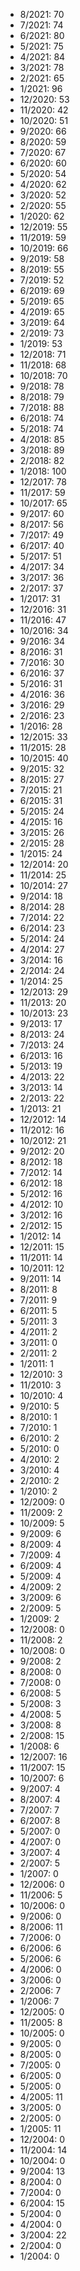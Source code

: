 *  8/2021: 70
*  7/2021: 74
*  6/2021: 80
*  5/2021: 75
*  4/2021: 84
*  3/2021: 78
*  2/2021: 65
*  1/2021: 96
*  12/2020: 53
*  11/2020: 42
*  10/2020: 51
*  9/2020: 66
*  8/2020: 59
*  7/2020: 67
*  6/2020: 60
*  5/2020: 54
*  4/2020: 62
*  3/2020: 52
*  2/2020: 55
*  1/2020: 62
*  12/2019: 55
*  11/2019: 59
*  10/2019: 66
*  9/2019: 58
*  8/2019: 55
*  7/2019: 52
*  6/2019: 69
*  5/2019: 65
*  4/2019: 65
*  3/2019: 64
*  2/2019: 73
*  1/2019: 53
*  12/2018: 71
*  11/2018: 68
*  10/2018: 70
*  9/2018: 78
*  8/2018: 79
*  7/2018: 88
*  6/2018: 74
*  5/2018: 74
*  4/2018: 85
*  3/2018: 89
*  2/2018: 82
*  1/2018: 100
*  12/2017: 78
*  11/2017: 59
*  10/2017: 65
*  9/2017: 60
*  8/2017: 56
*  7/2017: 49
*  6/2017: 40
*  5/2017: 51
*  4/2017: 34
*  3/2017: 36
*  2/2017: 37
*  1/2017: 31
*  12/2016: 31
*  11/2016: 47
*  10/2016: 34
*  9/2016: 34
*  8/2016: 31
*  7/2016: 30
*  6/2016: 37
*  5/2016: 31
*  4/2016: 36
*  3/2016: 29
*  2/2016: 23
*  1/2016: 28
*  12/2015: 33
*  11/2015: 28
*  10/2015: 40
*  9/2015: 32
*  8/2015: 27
*  7/2015: 21
*  6/2015: 31
*  5/2015: 24
*  4/2015: 16
*  3/2015: 26
*  2/2015: 28
*  1/2015: 24
*  12/2014: 20
*  11/2014: 25
*  10/2014: 27
*  9/2014: 18
*  8/2014: 28
*  7/2014: 22
*  6/2014: 23
*  5/2014: 24
*  4/2014: 27
*  3/2014: 16
*  2/2014: 24
*  1/2014: 25
*  12/2013: 29
*  11/2013: 20
*  10/2013: 23
*  9/2013: 17
*  8/2013: 24
*  7/2013: 24
*  6/2013: 16
*  5/2013: 19
*  4/2013: 22
*  3/2013: 14
*  2/2013: 22
*  1/2013: 21
*  12/2012: 14
*  11/2012: 16
*  10/2012: 21
*  9/2012: 20
*  8/2012: 18
*  7/2012: 14
*  6/2012: 18
*  5/2012: 16
*  4/2012: 10
*  3/2012: 16
*  2/2012: 15
*  1/2012: 14
*  12/2011: 15
*  11/2011: 14
*  10/2011: 12
*  9/2011: 14
*  8/2011: 8
*  7/2011: 9
*  6/2011: 5
*  5/2011: 3
*  4/2011: 2
*  3/2011: 0
*  2/2011: 2
*  1/2011: 1
*  12/2010: 3
*  11/2010: 3
*  10/2010: 4
*  9/2010: 5
*  8/2010: 1
*  7/2010: 1
*  6/2010: 2
*  5/2010: 0
*  4/2010: 2
*  3/2010: 4
*  2/2010: 2
*  1/2010: 2
*  12/2009: 0
*  11/2009: 2
*  10/2009: 5
*  9/2009: 6
*  8/2009: 4
*  7/2009: 4
*  6/2009: 4
*  5/2009: 4
*  4/2009: 2
*  3/2009: 6
*  2/2009: 5
*  1/2009: 2
*  12/2008: 0
*  11/2008: 2
*  10/2008: 0
*  9/2008: 2
*  8/2008: 0
*  7/2008: 0
*  6/2008: 5
*  5/2008: 3
*  4/2008: 5
*  3/2008: 8
*  2/2008: 15
*  1/2008: 6
*  12/2007: 16
*  11/2007: 15
*  10/2007: 6
*  9/2007: 4
*  8/2007: 4
*  7/2007: 7
*  6/2007: 8
*  5/2007: 0
*  4/2007: 0
*  3/2007: 4
*  2/2007: 5
*  1/2007: 0
*  12/2006: 0
*  11/2006: 5
*  10/2006: 0
*  9/2006: 0
*  8/2006: 11
*  7/2006: 0
*  6/2006: 6
*  5/2006: 6
*  4/2006: 0
*  3/2006: 0
*  2/2006: 7
*  1/2006: 7
*  12/2005: 0
*  11/2005: 8
*  10/2005: 0
*  9/2005: 0
*  8/2005: 0
*  7/2005: 0
*  6/2005: 0
*  5/2005: 0
*  4/2005: 11
*  3/2005: 0
*  2/2005: 0
*  1/2005: 11
*  12/2004: 0
*  11/2004: 14
*  10/2004: 0
*  9/2004: 13
*  8/2004: 0
*  7/2004: 0
*  6/2004: 15
*  5/2004: 0
*  4/2004: 0
*  3/2004: 22
*  2/2004: 0
*  1/2004: 0